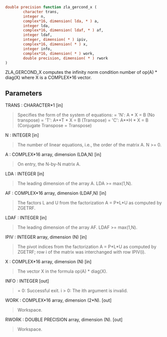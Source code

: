 ```fortran
double precision function zla_gercond_x (
        character trans,
        integer n,
        complex*16, dimension( lda, * ) a,
        integer lda,
        complex*16, dimension( ldaf, * ) af,
        integer ldaf,
        integer, dimension( * ) ipiv,
        complex*16, dimension( * ) x,
        integer info,
        complex*16, dimension( * ) work,
        double precision, dimension( * ) rwork
)
```

ZLA_GERCOND_X computes the infinity norm condition number of
op(A) \* diag(X) where X is a COMPLEX\*16 vector.

## Parameters
TRANS : CHARACTER\*1 [in]
> Specifies the form of the system of equations:
> = 'N':  A \* X = B     (No transpose)
> = 'T':  A\*\*T \* X = B  (Transpose)
> = 'C':  A\*\*H \* X = B  (Conjugate Transpose = Transpose)

N : INTEGER [in]
> The number of linear equations, i.e., the order of the
> matrix A.  N >= 0.

A : COMPLEX\*16 array, dimension (LDA,N) [in]
> On entry, the N-by-N matrix A.

LDA : INTEGER [in]
> The leading dimension of the array A.  LDA >= max(1,N).

AF : COMPLEX\*16 array, dimension (LDAF,N) [in]
> The factors L and U from the factorization
> A = P\*L\*U as computed by ZGETRF.

LDAF : INTEGER [in]
> The leading dimension of the array AF.  LDAF >= max(1,N).

IPIV : INTEGER array, dimension (N) [in]
> The pivot indices from the factorization A = P\*L\*U
> as computed by ZGETRF; row i of the matrix was interchanged
> with row IPIV(i).

X : COMPLEX\*16 array, dimension (N) [in]
> The vector X in the formula op(A) \* diag(X).

INFO : INTEGER [out]
> = 0:  Successful exit.
> i > 0:  The ith argument is invalid.

WORK : COMPLEX\*16 array, dimension (2\*N). [out]
> Workspace.

RWORK : DOUBLE PRECISION array, dimension (N). [out]
> Workspace.
